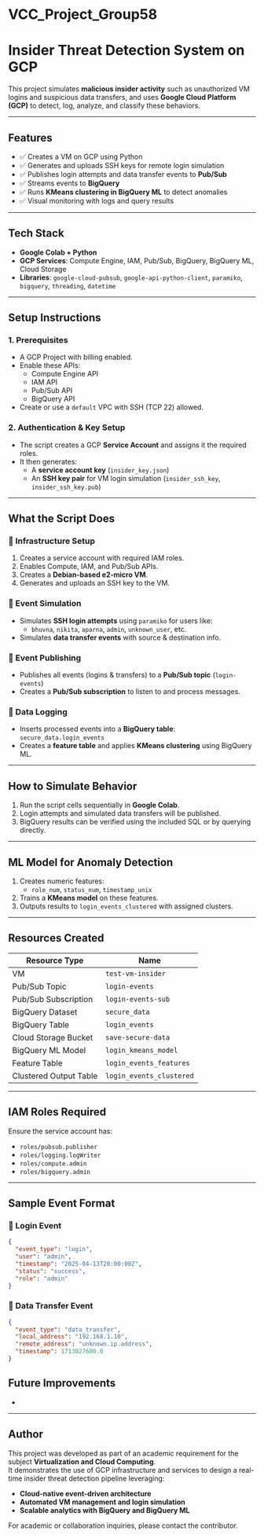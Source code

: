 # VCC_Project_Group58
# Insider Threat Detection System on GCP

This project simulates **malicious insider activity** such as unauthorized VM logins and suspicious data transfers, and uses **Google Cloud Platform (GCP)** to detect, log, analyze, and classify these behaviors.

---

## Features

- ✅ Creates a VM on GCP using Python
- ✅ Generates and uploads SSH keys for remote login simulation
- ✅ Publishes login attempts and data transfer events to **Pub/Sub**
- ✅ Streams events to **BigQuery**
- ✅ Runs **KMeans clustering in BigQuery ML** to detect anomalies
- ✅ Visual monitoring with logs and query results

---

## Tech Stack

- **Google Colab + Python**
- **GCP Services**: Compute Engine, IAM, Pub/Sub, BigQuery, BigQuery ML, Cloud Storage
- **Libraries**: `google-cloud-pubsub`, `google-api-python-client`, `paramiko`, `bigquery`, `threading`, `datetime`

---

## Setup Instructions

### 1. Prerequisites

- A GCP Project with billing enabled.
- Enable these APIs:
  - Compute Engine API
  - IAM API
  - Pub/Sub API
  - BigQuery API
- Create or use a `default` VPC with SSH (TCP 22) allowed.

### 2. Authentication & Key Setup

- The script creates a GCP **Service Account** and assigns it the required roles.
- It then generates:
  - A **service account key** (`insider_key.json`)
  - An **SSH key pair** for VM login simulation (`insider_ssh_key`, `insider_ssh_key.pub`)

---

## What the Script Does

### 🔹 Infrastructure Setup

1. Creates a service account with required IAM roles.
2. Enables Compute, IAM, and Pub/Sub APIs.
3. Creates a **Debian-based e2-micro VM**.
4. Generates and uploads an SSH key to the VM.

### 🔹 Event Simulation

- Simulates **SSH login attempts** using `paramiko` for users like:
  - `bhuvna`, `nikita`, `aparna`, `admin`, `unknown_user`, etc.
- Simulates **data transfer events** with source & destination info.

### 🔹 Event Publishing

- Publishes all events (logins & transfers) to a **Pub/Sub topic** (`login-events`)
- Creates a **Pub/Sub subscription** to listen to and process messages.

### 🔹 Data Logging

- Inserts processed events into a **BigQuery table**: `secure_data.login_events`
- Creates a **feature table** and applies **KMeans clustering** using BigQuery ML.

---

## How to Simulate Behavior

1. Run the script cells sequentially in **Google Colab**.
2. Login attempts and simulated data transfers will be published.
3. BigQuery results can be verified using the included SQL or by querying directly.

---

## ML Model for Anomaly Detection

1. Creates numeric features:
   - `role_num`, `status_num`, `timestamp_unix`
2. Trains a **KMeans model** on these features.
3. Outputs results to `login_events_clustered` with assigned clusters.

---

## Resources Created

| Resource Type           | Name                       |
|------------------------|----------------------------|
| VM                     | `test-vm-insider`          |
| Pub/Sub Topic          | `login-events`             |
| Pub/Sub Subscription   | `login-events-sub`         |
| BigQuery Dataset       | `secure_data`              |
| BigQuery Table         | `login_events`             |
| Cloud Storage Bucket   | `save-secure-data`         |
| BigQuery ML Model      | `login_kmeans_model`       |
| Feature Table          | `login_events_features`    |
| Clustered Output Table | `login_events_clustered`   |

---

## IAM Roles Required

Ensure the service account has:
- `roles/pubsub.publisher`
- `roles/logging.logWriter`
- `roles/compute.admin`
- `roles/bigquery.admin`

---

## Sample Event Format

### 🔸 Login Event

```json
{
  "event_type": "login",
  "user": "admin",
  "timestamp": "2025-04-13T20:00:00Z",
  "status": "success",
  "role": "admin"
}
```
### 🔸 Data Transfer Event

```json
{
  "event_type": "data_transfer",
  "local_address": "192.168.1.10",
  "remote_address": "unknown.ip.address",
  "timestamp": 1713027600.0
}
```
## Future Improvements

- 

---

## Author

This project was developed as part of an academic requirement for the subject **Virtualization and Cloud Computing**.  
It demonstrates the use of GCP infrastructure and services to design a real-time insider threat detection pipeline leveraging:

- **Cloud-native event-driven architecture**
- **Automated VM management and login simulation**
- **Scalable analytics with BigQuery and BigQuery ML**

For academic or collaboration inquiries, please contact the contributor.
